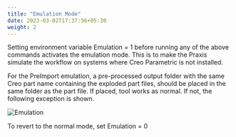 ```yaml
---
title: "Emulation Mode"
date: 2023-03-02T17:37:56+05:30
weight: 2
---
```


Setting environment variable Emulation = 1 before running any of the above commands activates the emulation mode. This is to make the Praxis simulate the workflow on systems where Creo Parametric is not installed.

For the PreImport emulation, a pre-processed output folder with the same Creo part name containing the exploded part files, should be placed in the same folder as the part file. If placed, tool works as normal. If not, the following exception is shown.

![Emulation](/images/Emulation.png)

To revert to the normal mode, set Emulation = 0 